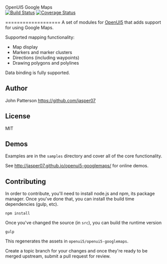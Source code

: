 OpenUI5 Google Maps  
[![Build Status](https://travis-ci.org/jasper07/openui5-googlemaps.svg?branch=master)](https://travis-ci.org/jasper07/openui5-googlemaps)
[![Coverage Status](https://coveralls.io/repos/github/jasper07/openui5-googlemaps/badge.svg?branch=master)](https://coveralls.io/github/jasper07/openui5-googlemaps?branch=master)

===================
A set of modules for [OpenUI5](http://openui5.org) that adds support for
using Google Maps.

Supported mapping functionality:
- Map display
- Markers and marker clusters
- Directions (including waypoints)
- Drawing polygons and polylines

Data binding is fully supported.

Author
------
John Patterson
https://github.com/jasper07

License
-------
MIT

Demos
----
Examples are in the `samples` directory and cover all of the core functionality.

See http://jasper07.github.io/openui5-googlemaps/ for online demos.

Contributing
------------
In order to contribute, you'll need to install node.js and npm, its package
manager. Once you've done that, you can install the build time dependencies
(gulp, etc).

    npm install

Once you've changed the source (in `src`), you can build the runtime version

    gulp

This regenerates the assets in `openui5/openui5-googlemaps`.

Create a topic branch for your changes and once they're ready to be merged
upstream, submit a pull request for review.
